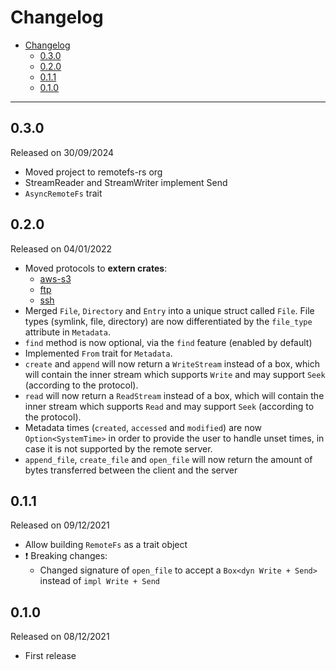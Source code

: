 # Changelog

- [Changelog](#changelog)
  - [0.3.0](#030)
  - [0.2.0](#020)
  - [0.1.1](#011)
  - [0.1.0](#010)

---

## 0.3.0

Released on 30/09/2024

- Moved project to remotefs-rs org
- StreamReader and StreamWriter implement Send
- `AsyncRemoteFs` trait

## 0.2.0

Released on 04/01/2022

- Moved protocols to **extern crates**:
  - [aws-s3](https://github.com/veeso/remotefs-rs-aws-s3)
  - [ftp](https://github.com/veeso/remotefs-rs-ftp)
  - [ssh](https://github.com/veeso/remotefs-rs-ssh)
- Merged `File`, `Directory` and `Entry` into a unique struct called `File`. File types (symlink, file, directory) are now differentiated by the `file_type` attribute in `Metadata`.
- `find` method is now optional, via the `find` feature (enabled by default)
- Implemented `From` trait for `Metadata`.
- `create` and `append` will now return a `WriteStream` instead of a box, which will contain the inner stream which supports `Write` and may support `Seek` (according to the protocol).
- `read` will now return a `ReadStream` instead of a box, which will contain the inner stream which supports `Read` and may support `Seek` (according to the protocol).
- Metadata times (`created`, `accessed` and `modified`) are now `Option<SystemTime>` in order to provide the user to handle unset times, in case it is not supported by the remote server.
- `append_file`, `create_file` and `open_file` will now return the amount of bytes transferred between the client and the server

## 0.1.1

Released on 09/12/2021

- Allow building `RemoteFs` as a trait object
- ❗ Breaking changes:
  - Changed signature of `open_file` to accept a `Box<dyn Write + Send>` instead of `impl Write + Send`

## 0.1.0

Released on 08/12/2021

- First release
